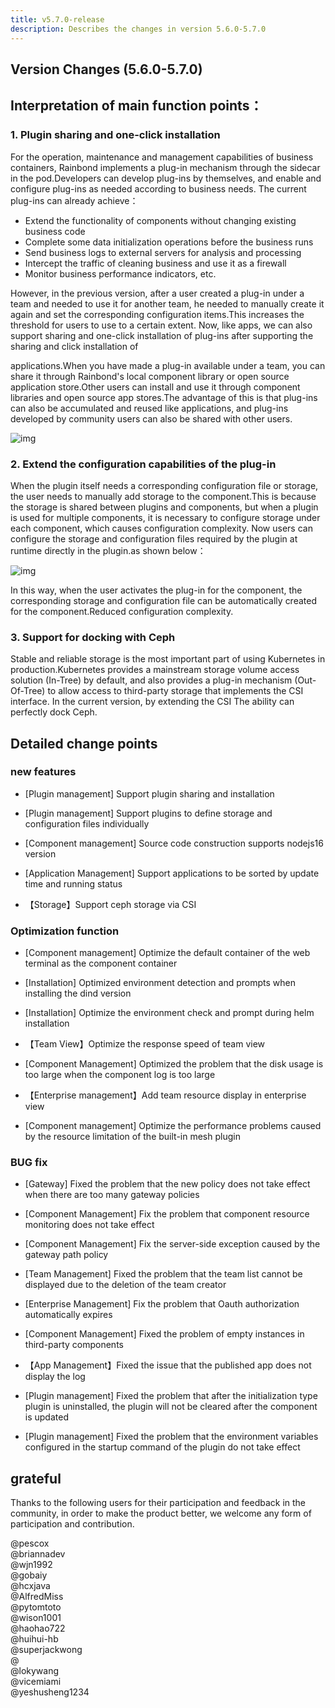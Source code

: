 ```yaml
---
title: v5.7.0-release
description: Describes the changes in version 5.6.0-5.7.0
---
```


## Version Changes (5.6.0-5.7.0)

## Interpretation of main function points：

### 1. Plugin sharing and one-click installation

For the operation, maintenance and management capabilities of business containers, Rainbond implements a plug-in mechanism through the sidecar in the pod.Developers can develop plug-ins by themselves, and enable and configure plug-ins as needed according to business needs. The current plug-ins can already achieve：

- Extend the functionality of components without changing existing business code
- Complete some data initialization operations before the business runs
- Send business logs to external servers for analysis and processing
- Intercept the traffic of cleaning business and use it as a firewall
- Monitor business performance indicators, etc.

However, in the previous version, after a user created a plug-in under a team and needed to use it for another team, he needed to manually create it again and set the corresponding configuration items.This increases the threshold for users to use to a certain extent. Now, like apps, we can also support sharing and one-click installation of plug-ins after supporting the sharing and click installation of

applications.When you have made a plug-in available under a team, you can share it through Rainbond's local component library or open source application store.Other users can install and use it through component libraries and open source app stores.The advantage of this is that plug-ins can also be accumulated and reused like applications, and plug-ins developed by community users can also be shared with other users.

![img](https://grstatic.oss-cn-shanghai.aliyuncs.com/docs/5.7/community/change/install-plugin.png)



### 2. Extend the configuration capabilities of the plug-in

When the plugin itself needs a corresponding configuration file or storage, the user needs to manually add storage to the component.This is because the storage is shared between plugins and components, but when a plugin is used for multiple components, it is necessary to configure storage under each component, which causes configuration complexity. Now users can configure the storage and configuration files required by the plugin at runtime directly in the plugin.as shown below：

![img](https://grstatic.oss-cn-shanghai.aliyuncs.com/docs/5.7/community/change/config-plugin.png)

In this way, when the user activates the plug-in for the component, the corresponding storage and configuration file can be automatically created for the component.Reduced configuration complexity.



### 3. Support for docking with Ceph

Stable and reliable storage is the most important part of using Kubernetes in production.Kubernetes provides a mainstream storage volume access solution (In-Tree) by default, and also provides a plug-in mechanism (Out-Of-Tree) to allow access to third-party storage that implements the CSI interface. In the current version, by extending the CSI The ability can perfectly dock Ceph.



## Detailed change points



### new features

- [Plugin management] Support plugin sharing and installation

- [Plugin management] Support plugins to define storage and configuration files individually

- [Component management] Source code construction supports nodejs16 version

- [Application Management] Support applications to be sorted by update time and running status

- 【Storage】Support ceph storage via CSI



### Optimization function

- [Component management] Optimize the default container of the web terminal as the component container

- [Installation] Optimized environment detection and prompts when installing the dind version

- [Installation] Optimize the environment check and prompt during helm installation

- 【Team View】Optimize the response speed of team view

- [Component Management] Optimized the problem that the disk usage is too large when the component log is too large

- 【Enterprise management】Add team resource display in enterprise view

- [Component management] Optimize the performance problems caused by the resource limitation of the built-in mesh plugin



### BUG fix

- [Gateway] Fixed the problem that the new policy does not take effect when there are too many gateway policies

- [Component Management] Fix the problem that component resource monitoring does not take effect

- [Component Management] Fix the server-side exception caused by the gateway path policy

- [Team Management] Fixed the problem that the team list cannot be displayed due to the deletion of the team creator

- [Enterprise Management] Fix the problem that Oauth authorization automatically expires

- [Component Management] Fixed the problem of empty instances in third-party components

- 【App Management】Fixed the issue that the published app does not display the log

- [Plugin management] Fixed the problem that after the initialization type plugin is uninstalled, the plugin will not be cleared after the component is updated

- [Plugin management] Fixed the problem that the environment variables configured in the startup command of the plugin do not take effect



## grateful

Thanks to the following users for their participation and feedback in the community, in order to make the product better, we welcome any form of participation and contribution.

@pescox   
@briannadev   
@wjn1992   
@gobaiy   
@hcxjava   
@AlfredMiss   
@pytomtoto   
@wison1001   
@haohao722   
@huihui-hb   
@superjackwong   
@    
@lokywang   
@vicemiami   
@yeshusheng1234   

